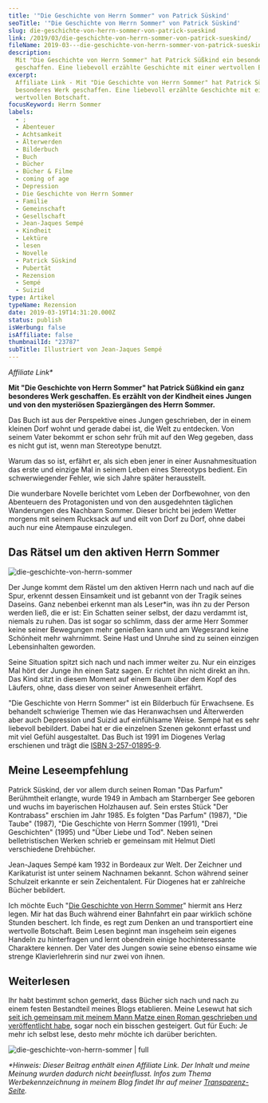 ```yaml
---
title: '"Die Geschichte von Herrn Sommer" von Patrick Süskind'
seoTitle: '"Die Geschichte von Herrn Sommer" von Patrick Süskind'
slug: die-geschichte-von-herrn-sommer-von-patrick-sueskind
link: /2019/03/die-geschichte-von-herrn-sommer-von-patrick-sueskind/
fileName: 2019-03---die-geschichte-von-herrn-sommer-von-patrick-sueskind.md
description:
  Mit "Die Geschichte von Herrn Sommer" hat Patrick Süßkind ein besonderes Werk
  geschaffen. Eine liebevoll erzählte Geschichte mit einer wertvollen Botschaft.
excerpt:
  Affiliate Link - Mit "Die Geschichte von Herrn Sommer" hat Patrick Süßkind ein
  besonderes Werk geschaffen. Eine liebevoll erzählte Geschichte mit einer
  wertvollen Botschaft.
focusKeyword: Herrn Sommer
labels:
  - ;
  - Abenteuer
  - Achtsamkeit
  - Älterwerden
  - Bilderbuch
  - Buch
  - Bücher
  - Bücher & Filme
  - coming of age
  - Depression
  - Die Geschichte von Herrn Sommer
  - Familie
  - Gemeinschaft
  - Gesellschaft
  - Jean-Jaques Sempé
  - Kindheit
  - Lektüre
  - lesen
  - Novelle
  - Patrick Süskind
  - Pubertät
  - Rezension
  - Sempé
  - Suizid
type: Artikel
typeName: Rezension
date: 2019-03-19T14:31:20.000Z
status: publish
isWerbung: false
isAffiliate: false
thumbnailId: "23787"
subTitle: Illustriert von Jean-Jaques Sempé
---
```


<em>Affiliate Link\*</em>

<strong>Mit "Die Geschichte von Herrn Sommer" hat Patrick Süßkind ein ganz
besonderes Werk geschaffen. Es erzählt von der Kindheit eines Jungen und von den
mysteriösen Spaziergängen des Herrn Sommer.</strong>

Das Buch ist aus der Perspektive eines Jungen geschrieben, der in einem kleinen
Dorf wohnt und gerade dabei ist, die Welt zu entdecken. Von seinem Vater bekommt
er schon sehr früh mit auf den Weg gegeben, dass es nicht gut ist, wenn man
Stereotype benutzt.

Warum das so ist, erfährt er, als sich eben jener in einer Ausnahmesituation das
erste und einzige Mal in seinem Leben eines Stereotyps bedient. Ein
schwerwiegender Fehler, wie sich Jahre später herausstellt.

Die wunderbare Novelle berichtet vom Leben der Dorfbewohner, von den Abenteuern
des Protagonisten und von den ausgedehnten täglichen Wanderungen des Nachbarn
Sommer. Dieser bricht bei jedem Wetter morgens mit seinem Rucksack auf und eilt
von Dorf zu Dorf, ohne dabei auch nur eine Atempause einzulegen.

## Das Rätsel um den aktiven Herrn Sommer

![die-geschichte-von-herrn-sommer](http://cardamonchai.com/wp-content/uploads/2019/03/2019-13-19-die-geschichte-von-herrn-sommer-400x533.jpg ' [](https://amzn.to/2HvCs4m)  "Die Geschichte von Herrn Sommer" - eine Novelle von Patrick Süskind')

Der Junge kommt dem Rästel um den aktiven Herrn nach und nach auf die Spur,
erkennt dessen Einsamkeit und ist gebannt von der Tragik seines Daseins. Ganz
nebenbei erkennt man als Leser\*in, was ihn zu der Person werden ließ, die er
ist: Ein Schatten seiner selbst, der dazu verdammt ist, niemals zu ruhen. Das
ist sogar so schlimm, dass der arme Herr Sommer keine seiner Bewegungen mehr
genießen kann und am Wegesrand keine Schönheit mehr wahrnimmt. Seine Hast und
Unruhe sind zu seinen einzigen Lebensinhalten geworden.

Seine Situation spitzt sich nach und nach immer weiter zu. Nur ein einziges Mal
hört der Junge ihn einen Satz sagen. Er richtet ihn nicht direkt an ihn. Das
Kind sitzt in diesem Moment auf einem Baum über dem Kopf des Läufers, ohne, dass
dieser von seiner Anwesenheit erfährt.

"Die Geschichte von Herrn Sommer" ist ein Bilderbuch für Erwachsene. Es
behandelt schwierige Themen wie das Heranwachsen und Älterwerden aber auch
Depression und Suizid auf einfühlsame Weise. Sempé hat es sehr liebevoll
bebildert. Dabei hat er die einzelnen Szenen gekonnt erfasst und mit viel Gefühl
ausgestaltet. Das Buch ist 1991 im Diogenes Verlag erschienen und trägt die
[ISBN 3-257-01895-9](https://amzn.to/2HvCs4m).

## Meine Leseempfehlung

Patrick Süskind, der vor allem durch seinen Roman "Das Parfum" Berühmtheit
erlangte, wurde 1949 in Ambach am Starnberger See geboren und wuchs im
bayerischen Holzhausen auf. Sein erstes Stück "Der Kontrabass" erschien im
Jahr 1985. Es folgten "Das Parfum" (1987), "Die Taube" (1987), "Die Geschichte
von Herrn Sommer (1991), "Drei Geschichten" (1995) und "Über Liebe und Tod".
Neben seinen belletristischen Werken schrieb er gemeinsam mit Helmut Dietl
verschiedene Drehbücher.

Jean-Jaques Sempé kam 1932 in Bordeaux zur Welt. Der Zeichner und Karikaturist
ist unter seinem Nachnamen bekannt. Schon während seiner Schulzeit erkannte er
sein Zeichentalent. Für Diogenes hat er zahlreiche Bücher bebildert.

Ich möchte Euch "[Die Geschichte von Herrn Sommer](https://amzn.to/2HvCs4m)"
hiermit ans Herz legen. Mir hat das Buch während einer Bahnfahrt ein paar
wirklich schöne Stunden beschert. Ich finde, es regt zum Denken an und
transportiert eine wertvolle Botschaft. Beim Lesen beginnt man insgeheim sein
eigenes Handeln zu hinterfragen und lernt obendrein einige hochinteressante
Charaktere kennen. Der Vater des Jungen sowie seine ebenso einsame wie strenge
Klavierlehrerin sind nur zwei von ihnen.

## Weiterlesen

Ihr habt bestimmt schon gemerkt, dass Bücher sich nach und nach zu einem festen
Bestandteil meines Blogs etablieren. Meine Lesewut hat sich
[seit ich gemeinsam mit meinem Mann Matze einen Roman geschrieben und veröffentlicht habe](https://amreis.de/hermetiker/),
sogar noch ein bisschen gesteigert. Gut für Euch: Je mehr ich selbst lese, desto
mehr möchte ich darüber berichten.

![die-geschichte-von-herrn-sommer | full](http://cardamonchai.com/wp-content/uploads/2019/03/2019-13-19-die-geschichte-von-herrn-sommer-1-960x720.jpg ' [](https://amzn.to/2HvCs4m)  "Die Geschichte von Herrn Sommer" - meine Empfehlung')

<em>\*Hinweis: Dieser Beitrag enthält einen Affiliate Link. Der Inhalt und meine
Meinung wurden dadurch nicht beeinflusst. Infos zum Thema Werbekennzeichnung in
meinem Blog findet Ihr auf meiner [Transparenz-Seite](/werbung/). </em>
